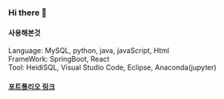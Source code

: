 ### Hi there 👋

#### 사용해본것
Language: MySQL, python, java, javaScript, Html<br/>
FrameWork: SpringBoot, React<br/>
Tool: HeidiSQL, Visual Studio Code, Eclipse, Anaconda(jupyter)

#### [포트폴리오 링크](https://github.com/portk/portfolio)
<!--
**portk/portk** is a ✨ _special_ ✨ repository because its `README.md` (this file) appears on your GitHub profile.

Here are some ideas to get you started:

- 🔭 I’m currently working on ...
- 🌱 I’m currently learning ...
- 👯 I’m looking to collaborate on ...
- 🤔 I’m looking for help with ...
- 💬 Ask me about ...
- 📫 How to reach me: ...
- 😄 Pronouns: ...
- ⚡ Fun fact: ...
-->
